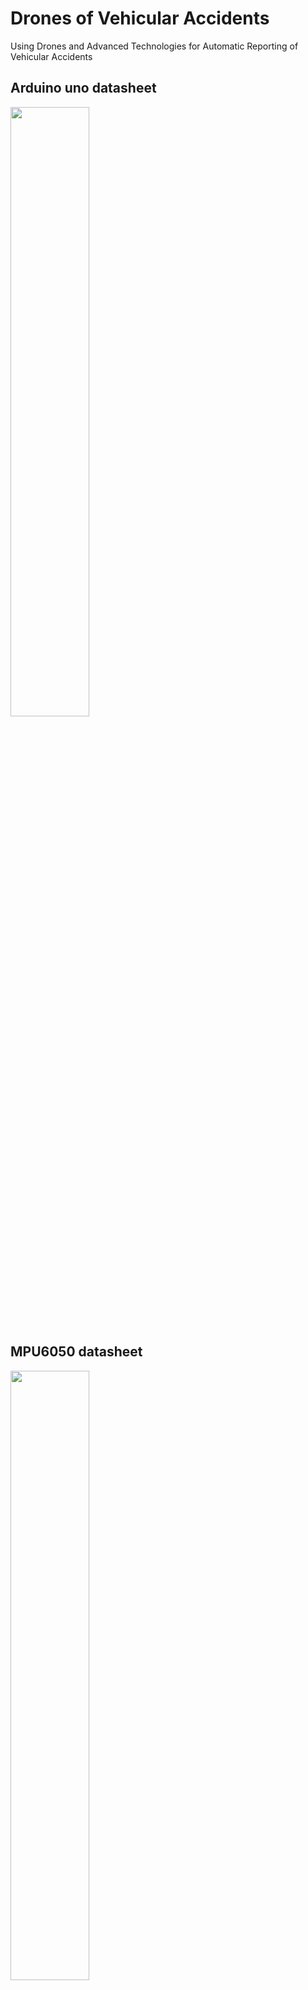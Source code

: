 # Drones of Vehicular Accidents 
Using Drones and Advanced Technologies for Automatic Reporting of Vehicular Accidents

## Arduino uno datasheet
<img width='50%' src='https://content.arduino.cc/assets/A000066-pinout.png'/>

## MPU6050 datasheet
<img width='50%' src='https://img001.prntscr.com/file/img001/8iSTqN5BRt2LHfyjK9S9yQ.png'/>

## MPU6050 wires 
<img width='50%' src='https://i.imgur.com/ZO4NPXI.jpg'/>

## GPS/GPRS/GPS Shield (B) Datasheet
<img width='50%' src='https://www.futurashop.it/image/catalog/data/software%20e%20sistemi%20di%20sviluppo/2850-GSMGPSSHIELD/GSM-GPRS-GPS-Shield-B-descr.jpg'/>
<img width='50%' src='https://img001.prntscr.com/file/img001/vcbBB5IfSKy-tkYDK-DdUw.png'/>

## GPS/GPRS/GPS Shield (B) 
<img width='50%' src='https://cdn1.botland.store/59149-pdt_540/gpsgsmgprs-shield-sim808-shield-cap-for-arduino-waveshare-11492.jpg'/>

## Arduino-ESP WiFi [ESP8266]
<img width='50%' src='https://i.imgur.com/3TG7QE8.png'/>

## ESP8266 datasheet
<img width='50%' src='https://hackster.imgix.net/uploads/attachments/813324/nodemcu_pins_4WmRD0a17R.png?auto=compress%2Cformat&w=1280&h=960&fit=max'/>


## Code 
using c++ only


https://lastminuteengineers.com/adxl335-accelerometer-arduino-tutorial/


## install CP210 Drivers

https://www.dnatechindia.com/cp-2102-driver-download-installation.html

## AT+HTTPACTION
the <method> parameter is a number that indicates the type of request, for example, 0 for GET, 1 for POST, 2 for PUT, and 3 for DELETE.
